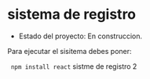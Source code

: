 <h1> sistema de registro </h1>

- Estado del proyecto: En construccion.


Para ejecutar el sisitema debes poner:

``` npm install react```
sistme de registro 2
